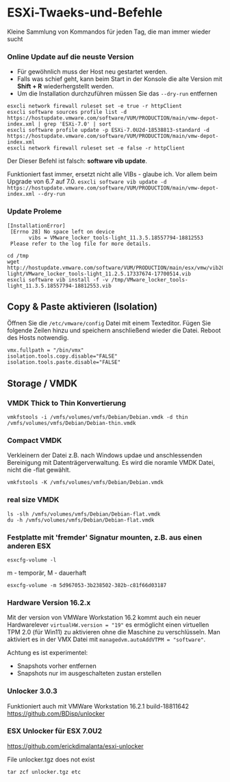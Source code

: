 # ESXi-Twaeks-und-Befehle
Kleine Sammlung von Kommandos für jeden Tag, die man immer wieder sucht

###  Online Update auf die neuste Version
+ Für gewöhnlich muss der Host neu gestartet werden.
+ Falls was schief geht, kann beim Start in der Konsole die alte Version mit **Shift + R** wiederhergstellt werden.
+ Um die Installation durchzuführen müssen Sie das `--dry-run` entfernen

```
esxcli network firewall ruleset set -e true -r httpClient
esxcli software sources profile list -d https://hostupdate.vmware.com/software/VUM/PRODUCTION/main/vmw-depot-index.xml | grep 'ESXi-7.0' | sort
esxcli software profile update -p ESXi-7.0U2d-18538813-standard -d https://hostupdate.vmware.com/software/VUM/PRODUCTION/main/vmw-depot-index.xml
esxcli network firewall ruleset set -e false -r httpClient
```
Der Dieser Befehl ist falsch: **software vib update**.

Funktioniert fast immer, ersetzt nicht alle VIBs - glaube ich. Vor allem beim Upgrade von 6.7 auf 7.0.
`esxcli software vib update -d https://hostupdate.vmware.com/software/VUM/PRODUCTION/main/vmw-depot-index.xml --dry-run`

### Update Proleme

```
[InstallationError]
 [Errno 28] No space left on device
       vibs = VMware_locker_tools-light_11.3.5.18557794-18812553
 Please refer to the log file for more details.
```

```
cd /tmp
wget http://hostupdate.vmware.com/software/VUM/PRODUCTION/main/esx/vmw/vib20/tools-light/VMware_locker_tools-light_11.2.5.17337674-17700514.vib
esxcli software vib install -f -v /tmp/VMware_locker_tools-light_11.3.5.18557794-18812553.vib
```

## Copy & Paste aktivieren (Isolation)
Öffnen Sie die `/etc/vmware/config` Datei mit einem Texteditor.
Fügen Sie folgende Zeilen hinzu und speichern anschließend wieder die Datei.
Reboot des Hosts notwendig.
```
vmx.fullpath = "/bin/vmx"
isolation.tools.copy.disable="FALSE"
isolation.tools.paste.disable="FALSE"
```

## Storage / VMDK

### VMDK Thick to Thin Konvertierung ### 
`vmkfstools -i /vmfs/volumes/vmfs/Debian/Debian.vmdk -d thin /vmfs/volumes/vmfs/Debian/Debian-thin.vmdk`

### Compact VMDK
Verkleinern der Datei z.B. nach Windows updae und anschlessenden Bereinigung mit Datenträgerverwaltung.
Es wird die noramle VMDK Datei, nicht die -flat gewählt.

`vmkfstools -K /vmfs/volumes/vmfs/Debian/Debian.vmdk`

### real size VMDK
```
ls -slh /vmfs/volumes/vmfs/Debian/Debian-flat.vmdk
du -h /vmfs/volumes/vmfs/Debian/Debian-flat.vmdk
```

### Festplatte mit 'fremder' Signatur mounten, z.B. aus einen anderen ESX
`esxcfg-volume -l`

m - temporär, M - dauerhaft

`esxcfg-volume -m 5d967053-3b238502-382b-c81f66d03187`


### Hardware Version 16.2.x
Mit der version von VMWare Workstation 16.2 kommt auch ein neuer Hardwarelever `virtualHW.version = "19"` es ermöglicht einen virtuellen TPM 2.0 (für Win11) zu aktivieren ohne die Maschine zu verschlüsseln. Man aktiviert es in der VMX Datei mit `managedvm.autoAddVTPM = "software"`.

Achtung es ist experimentel:
+ Snapshots vorher entfernen
+ Snapshots nur im ausgeschalteten zustan erstellen

### Unlocker 3.0.3
Funktioniert auch mit VMWare Workstation 16.2.1 build-18811642
https://github.com/BDisp/unlocker

### ESX Unlocker für ESX 7.0U2

https://github.com/erickdimalanta/esxi-unlocker

File unlocker.tgz does not exist

`tar zcf unlocker.tgz etc`

